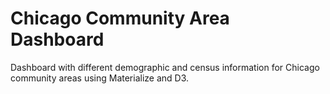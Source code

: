 # Chicago Community Area Dashboard

Dashboard with different demographic and census information for Chicago community
areas using Materialize and D3.
